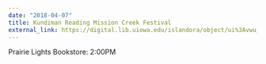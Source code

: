 ```yaml
---
date: "2018-04-07"
title: Kundiman Reading Mission Creek Festival
external_link: https://digital.lib.uiowa.edu/islandora/object/ui%3Avwu_4083
---
```


Prairie Lights Bookstore: 2:00PM